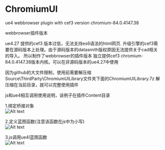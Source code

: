# ChromiumUI
ue4 webbrowser plugin with cef3 version chromium-84.0.4147.38

webbrowser插件版本

ue4.27 提供的cef3 版本过低，无法支持es6语法的html网页.
升级引擎的cef3需要在源码版本上处理。由于源码版本的datasmith版权原因无法提供关于cad相关的导入。
所以制作了webbrowser的插件版本
独立提供cef3 chromium-84.0.4147.38版本内核。可以在非源码版本的ue4.27中使用

因为github的大文件限制，使用前需要解压缩Source\ThirdParty\ChromiumUILibrary文件夹下面的ChromiumUILibrary.7z
解压缩在当前目录，就可以完整使用插件

js和ue4相互调用使用说明，该例子在插件Content目录

1.绑定桥接对象  
![Alt text](https://github.com/shiniu0606/ChromiumUI/blob/main/doc/1.PNG?raw=true "Optional Title")  

2.定义蓝图函数(注意该函数在js中为小写)  
![Alt text](https://github.com/shiniu0606/ChromiumUI/blob/main/doc/2.PNG?raw=true "Optional Title")  

3.js调用ue4l蓝图函数  
![Alt text](https://github.com/shiniu0606/ChromiumUI/blob/main/doc/3.PNG?raw=true "Optional Title")  